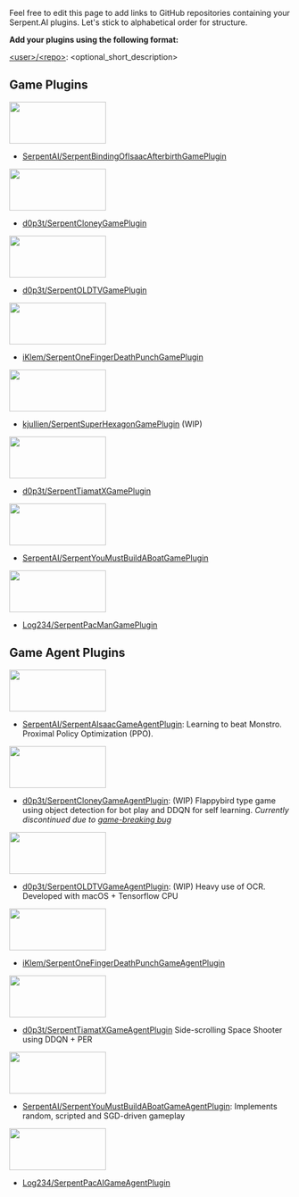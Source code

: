 Feel free to edit this page to add links to GitHub repositories containing your Serpent.AI plugins. Let's stick to alphabetical order for structure.

**Add your plugins using the following format:**

[\<user\>/\<repo\>](): <optional_short_description> 

## Game Plugins

[<img src="http://cdn.edgecast.steamstatic.com/steam/apps/250900/header.jpg" width="173" height="75" />](http://store.steampowered.com/app/250900/)

* [SerpentAI/SerpentBindingOfIsaacAfterbirthGamePlugin](https://github.com/SerpentAI/SerpentBindingOfIsaacAfterbirthGamePlugin)

[<img src="http://cdn.edgecast.steamstatic.com/steam/apps/400030/header.jpg" width="173" height="75" />](http://store.steampowered.com/app/400030/Cloney/)

* [d0p3t/SerpentCloneyGamePlugin](https://github.com/d0p3t/SerpentCloneyGamePlugin)

[<img src="http://cdn.edgecast.steamstatic.com/steam/apps/643270/header.jpg" width="173" height="75" />](http://store.steampowered.com/app/643270/OLDTV/)

* [d0p3t/SerpentOLDTVGamePlugin](https://github.com/d0p3t/SerpentOLDTVGamePlugin)

[<img src="http://cdn.edgecast.steamstatic.com/steam/apps/264200/header.jpg" width="173" height="75" />](http://store.steampowered.com/app/264200/One_Finger_Death_Punch/)

* [iKlem/SerpentOneFingerDeathPunchGamePlugin](https://github.com/iKlem/SerpentOneFingerDeathPunchGamePlugin)

[<img src="http://cdn.edgecast.steamstatic.com/steam/apps/221640/header.jpg" width="173" height="75" />](http://store.steampowered.com/app/221640/Super_Hexagon/)

* [kjullien/SerpentSuperHexagonGamePlugin](https://github.com/kjullien/SerpentSuperHexagonGamePlugin) (WIP)

[<img src="http://cdn.edgecast.steamstatic.com/steam/apps/343340/header.jpg" width="173" height="75" />](http://store.steampowered.com/app/343340/Tiamat_X/)

* [d0p3t/SerpentTiamatXGamePlugin](https://github.com/d0p3t/SerpentTiamatXGamePlugin)

[<img src="http://cdn.edgecast.steamstatic.com/steam/apps/290890/header.jpg" width="173" height="75" />](http://store.steampowered.com/app/290890/You_Must_Build_A_Boat/)

* [SerpentAI/SerpentYouMustBuildABoatGamePlugin](https://github.com/SerpentAI/SerpentYouMustBuildABoatGamePlugin)

[<img src="http://cdn.edgecast.steamstatic.com/steam/apps/394160/header.jpg" width="173" height="75" />](http://store.steampowered.com/app/394160/ARCADE_GAME_SERIES_PACMAN/)

* [Log234/SerpentPacManGamePlugin](https://github.com/Log234/SerpentPacManGamePlugin)

## Game Agent Plugins

[<img src="http://cdn.edgecast.steamstatic.com/steam/apps/250900/header.jpg" width="173" height="75" />](http://store.steampowered.com/app/250900/)

* [SerpentAI/SerpentAIsaacGameAgentPlugin](https://github.com/SerpentAI/SerpentAIsaacGameAgentPlugin): Learning to beat Monstro. Proximal Policy Optimization (PPO).

[<img src="http://cdn.edgecast.steamstatic.com/steam/apps/400030/header.jpg" width="173" height="75" />](http://store.steampowered.com/app/400030/Cloney/)

* [d0p3t/SerpentCloneyGameAgentPlugin](https://github.com/d0p3t/SerpentCloneyGameAgentPlugin): (WIP) Flappybird type game using object detection for bot play and DDQN for self learning. *Currently discontinued due to [game-breaking bug](http://steamcommunity.com/app/400030/discussions/0/405691491115857944/)*

[<img src="http://cdn.edgecast.steamstatic.com/steam/apps/643270/header.jpg" width="173" height="75" />](http://store.steampowered.com/app/643270/OLDTV/)

* [d0p3t/SerpentOLDTVGameAgentPlugin](https://github.com/d0p3t/SerpentOLDTVGameAgentPlugin): (WIP) Heavy use of OCR. Developed with macOS + Tensorflow CPU

[<img src="http://cdn.edgecast.steamstatic.com/steam/apps/264200/header.jpg" width="173" height="75" />](http://store.steampowered.com/app/264200/One_Finger_Death_Punch/)

* [iKlem/SerpentOneFingerDeathPunchGameAgentPlugin](https://github.com/iKlem/SerpentOneFingerDeathPunchGameAgentPlugin)

[<img src="http://cdn.edgecast.steamstatic.com/steam/apps/343340/header.jpg" width="173" height="75" />](http://store.steampowered.com/app/343340/Tiamat_X/)

* [d0p3t/SerpentTiamatXGameAgentPlugin](https://github.com/d0p3t/SerpentTiamatXGameAgentPlugin) Side-scrolling Space Shooter using DDQN + PER

[<img src="http://cdn.edgecast.steamstatic.com/steam/apps/290890/header.jpg" width="173" height="75" />](http://store.steampowered.com/app/290890/You_Must_Build_A_Boat/)

* [SerpentAI/SerpentYouMustBuildABoatGameAgentPlugin](https://github.com/SerpentAI/SerpentYouMustBuildABoatGameAgentPlugin): Implements random, scripted and SGD-driven gameplay

[<img src="http://cdn.edgecast.steamstatic.com/steam/apps/394160/header.jpg" width="173" height="75" />](http://store.steampowered.com/app/394160/ARCADE_GAME_SERIES_PACMAN/)

* [Log234/SerpentPacAIGameAgentPlugin](https://github.com/Log234/SerpentPacAIGameAgentPlugin)